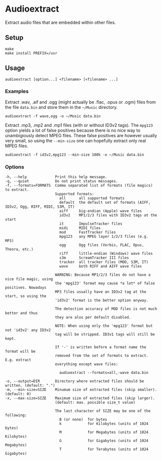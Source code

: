 Audioextract
============

Extract audio files that are embedded within other files.

Setup
-----

	make
	make install PREFIX=/usr

Usage
-----

	audioextract [option...] <filename> [<filename> ...]

### Examples

Extract .wav, .aif and .ogg (might actually be .flac, .opus or .ogm) files from
the file `data.bin` and store them in the `~/Music` directory.

	audioextract -f wave,ogg -o ~/Music data.bin

Extract .mp3, .mp2 and .mp1 files (with or without ID3v2 tags). The `mpg123`
option yields a lot of false positives because there is no nice way to
unambigiously detect MPEG files. These false positives are however usually very
small, so using the `--min-size` one can hopefully extract only real MPEG files.

	audioextract -f id3v2,mpg123 --min-size 100k -o ~/Music data.bin

### Options

	-h, --help             Print this help message.
	-q, --quiet            Do not print status messages.
	-f, --formats=FORMATS  Comma separated list of formats (file magics) to extract.
	                       Supported formats:
	                         all      all supported formats
	                         default  the default set of formats (AIFF, ID3v2, Ogg, RIFF, MIDI, S3M, IT)
	                         aiff     big-endian (Apple) wave files
	                         id3v2    MP1/2/3 files with ID3v2 tags at the start
	                         it       ImpulseTracker files
	                         midi     MIDI files
	                         mod      FastTracker files
	                         mpg123   any MPEG layer 1/2/3 files (e.g. MP3)
	                         ogg      Ogg files (Vorbis, FLAC, Opus, Theora, etc.)
	                         riff     little-endian (Windows) wave files
	                         s3m      ScreamTracker III files
	                         tracker  all tracker files (MOD, S3M, IT)
	                         wave     both RIFF and AIFF wave files

	                       WARNING: Because MP1/2/3 files do not have a nice file magic, using
	                       the 'mpg123' format may cause *a lot* of false positives. Nowadays
	                       MP3 files usually have an ID3v2 tag at the start, so using the
	                       'id3v2' format is the better option anyway.

	                       The detection accuracy of MOD files is not much better and thus
	                       they are alos per default disabled.

	                       NOTE: When using only the 'mpg123' format but not 'id3v2' any ID3v2
	                       tag will be stripped. ID3v1 tags will still be kept.

	                       If '-' is written before a format name the format will be
	                       removed from the set of formats to extract. E.g. extract
	                       everything except wave files:

	                         audioextract --formats=all,-wave data.bin

	-o, --output=DIR       Directory where extracted files should be written. (default: ".")
	-m, --min-size=SIZE    Minumum size of extracted files (skip smaller). (default: 0)
	-x, --max-size=SIZE    Maximum size of extracted files (skip larger).
	                       (default: max. possible size_t value)

	                       The last character of SIZE may be one of the following:
	                         B (or none)  for bytes
	                         k            for Kilobytes (units of 1024 bytes)
	                         M            for Megabytes (units of 1024 Kilobytes)
	                         G            for Gigabytes (units of 1024 Megabytes)
	                         T            for Terabytes (units of 1024 Gigabytes)
